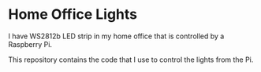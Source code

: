 # Home Office Lights
I have WS2812b LED strip in my home office that is controlled by a Raspberry Pi.

This repository contains the code that I use to control the lights from the Pi.
